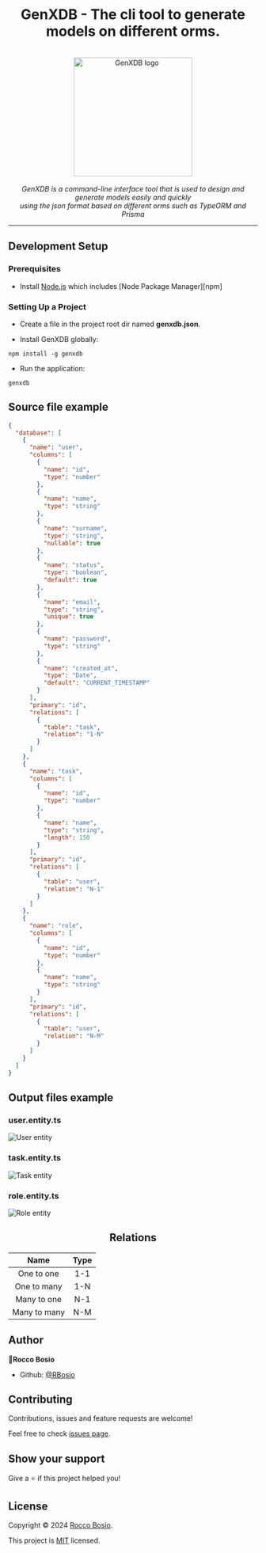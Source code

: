 <div align="center">

<h1>GenXDB - The cli tool to generate models on different orms.</h1>

<p>
  <br>
  <img src="https://raw.githubusercontent.com/RBosio/genxdb/main/src/public/logo.png" alt="GenXDB logo" width="240px" height="240px"/>
  <br><br>
  <em>GenXDB is a command-line interface tool that is used to design and generate models easily and quickly<br> using the json format based on different orms such as TypeORM and Prisma</em>
  <br>
</p>

</div>

<hr>

## Development Setup

### Prerequisites

- Install [Node.js](https://nodejs.org/en) which includes [Node Package Manager][npm]

### Setting Up a Project

- Create a file in the project root dir named **genxdb.json**.

- Install GenXDB globally:

```
npm install -g genxdb
```

- Run the application:

```
genxdb
```

## Source file example

```json
{
  "database": [
    {
      "name": "user",
      "columns": [
        {
          "name": "id",
          "type": "number"
        },
        {
          "name": "name",
          "type": "string"
        },
        {
          "name": "surname",
          "type": "string",
          "nullable": true
        },
        {
          "name": "status",
          "type": "boolean",
          "default": true
        },
        {
          "name": "email",
          "type": "string",
          "unique": true
        },
        {
          "name": "password",
          "type": "string"
        },
        {
          "name": "created_at",
          "type": "Date",
          "default": "CURRENT_TIMESTAMP"
        }
      ],
      "primary": "id",
      "relations": [
        {
          "table": "task",
          "relation": "1-N"
        }
      ]
    },
    {
      "name": "task",
      "columns": [
        {
          "name": "id",
          "type": "number"
        },
        {
          "name": "name",
          "type": "string",
          "length": 150
        }
      ],
      "primary": "id",
      "relations": [
        {
          "table": "user",
          "relation": "N-1"
        }
      ]
    },
    {
      "name": "role",
      "columns": [
        {
          "name": "id",
          "type": "number"
        },
        {
          "name": "name",
          "type": "string"
        }
      ],
      "primary": "id",
      "relations": [
        {
          "table": "user",
          "relation": "N-M"
        }
      ]
    }
  ]
}
```

## Output files example

### user.entity.ts

<img src="https://raw.githubusercontent.com/RBosio/genxdb/main/src/public/user.png" alt="User entity" />

### task.entity.ts

<img src="https://raw.githubusercontent.com/RBosio/genxdb/main/src/public/task.png" alt="Task entity" />

### role.entity.ts

<img src="https://raw.githubusercontent.com/RBosio/genxdb/main/src/public/role.png" alt="Role entity" />

<div align="center">

## Relations

|     Name     | Type |
| :----------: | :--: |
|  One to one  | 1-1  |
| One to many  | 1-N  |
| Many to one  | N-1  |
| Many to many | N-M  |

</div>

## Author

👤**Rocco Bosio**

- Github: [@RBosio](https://github.com/RBosio)

## Contributing

Contributions, issues and feature requests are welcome!

Feel free to check [issues page](https://github.com/RBosio/genXDB/issues).

## Show your support

Give a ⭐️ if this project helped you!

## License

Copyright © 2024 [Rocco Bosio](https://github.com/RBosio).

This project is [MIT](https://github.com/RBosio/GenXDB/blob/main/LICENSE) licensed.
